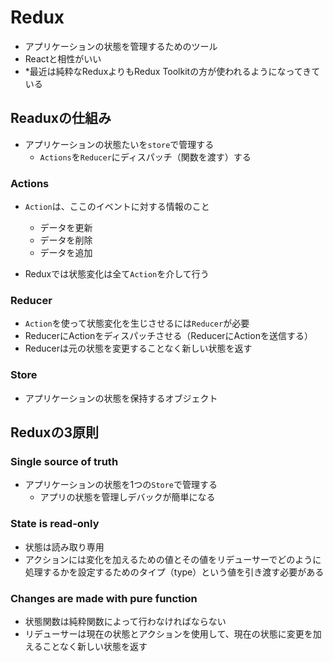 # Redux
- アプリケーションの状態を管理するためのツール
- Reactと相性がいい
- *最近は純粋なReduxよりもRedux Toolkitの方が使われるようになってきている

## Readuxの仕組み
- アプリケーションの状態たいを`store`で管理する
  - `Actions`を`Reducer`にディスパッチ（関数を渡す）する

### Actions
- `Action`は、ここのイベントに対する情報のこと
  - データを更新
  - データを削除
  - データを追加

- Reduxでは状態変化は全て`Action`を介して行う


### Reducer
- `Action`を使って状態変化を生じさせるには`Reducer`が必要
- ReducerにActionをディスパッチさせる（ReducerにActionを送信する）
- Reducerは元の状態を変更することなく新しい状態を返す

### Store
- アプリケーションの状態を保持するオブジェクト


## Reduxの3原則

### Single source of truth
- アプリケーションの状態を1つの`Store`で管理する
  - アプリの状態を管理しデバックが簡単になる

### State is read-only
- 状態は読み取り専用
- アクションには変化を加えるための値とその値をリデューサーでどのように処理するかを設定するためのタイプ（type）という値を引き渡す必要がある

### Changes are made with pure function
- 状態関数は純粋関数によって行わなければならない
- リデューサーは現在の状態とアクションを使用して、現在の状態に変更を加えることなく新しい状態を返す